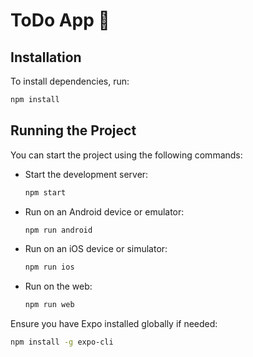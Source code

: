 # ToDo App 📱

## Installation

To install dependencies, run:

```sh
npm install
```

## Running the Project

You can start the project using the following commands:

- Start the development server:

  ```sh
  npm start
  ```

- Run on an Android device or emulator:

  ```sh
  npm run android
  ```

- Run on an iOS device or simulator:

  ```sh
  npm run ios
  ```

- Run on the web:

  ```sh
  npm run web
  ```

Ensure you have Expo installed globally if needed:

```sh
npm install -g expo-cli
```
